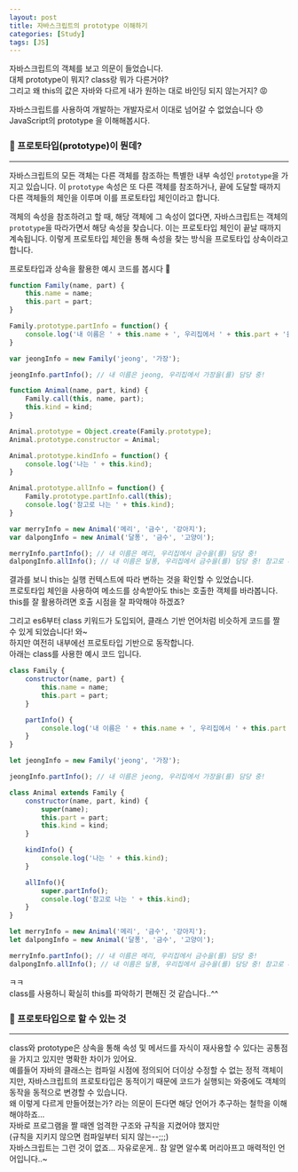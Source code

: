 ```yaml
---
layout: post
title: 자바스크립트의 prototype 이해하기
categories: [Study]
tags: [JS]
---
```


자바스크립트의 객체를 보고 의문이 들었습니다.  
대체 prototype이 뭐지? class랑 뭐가 다른거야?  
그리고 왜 this의 값은 자바와 다르게 내가 원하는 대로 바인딩 되지 않는거지? 😡   

자바스크립트를 사용하여 개발하는 개발자로서 이대로 넘어갈 수 없었습니다 😞  
JavaScript의 prototype 을 이해해봅시다.  

### 🧐 프로토타입(prototype)이 뭔데?
---

자바스크립트의 모든 객체는 다른 객체를 참조하는 특별한 내부 속성인 `prototype`을 가지고 있습니다. 이 `prototype` 속성은 또 다른 객체를 참조하거나, 끝에 도달할 때까지 다른 객체들의 체인을 이루며 이를 프로토타입 체인이라고 합니다.

객체의 속성을 참조하려고 할 때, 해당 객체에 그 속성이 없다면, 자바스크립트는 객체의 `prototype`을 따라가면서 해당 속성을 찾습니다. 이는 프로토타입 체인이 끝날 때까지 계속됩니다. 이렇게 프로토타입 체인을 통해 속성을 찾는 방식을 프로토타입 상속이라고 합니다.

프로토타입과 상속을 활용한 예시 코드를 봅시다 🙂

```js
function Family(name, part) {
    this.name = name;
    this.part = part;
}

Family.prototype.partInfo = function() {
    console.log('내 이름은 ' + this.name + ', 우리집에서 ' + this.part + '을(를) 담당 중!');
}

var jeongInfo = new Family('jeong', '가장');

jeongInfo.partInfo(); // 내 이름은 jeong, 우리집에서 가장을(를) 담당 중!

function Animal(name, part, kind) {
    Family.call(this, name, part);
    this.kind = kind;
}

Animal.prototype = Object.create(Family.prototype);
Animal.prototype.constructor = Animal;

Animal.prototype.kindInfo = function() {
    console.log('나는 ' + this.kind);
}

Animal.prototype.allInfo = function() {
    Family.prototype.partInfo.call(this);
    console.log('참고로 나는 ' + this.kind);
}

var merryInfo = new Animal('메리', '금수', '강아지');
var dalpongInfo = new Animal('달퐁', '금수', '고양이');

merryInfo.partInfo(); // 내 이름은 메리, 우리집에서 금수을(를) 담당 중!
dalpongInfo.allInfo(); // 내 이름은 달퐁, 우리집에서 금수을(를) 담당 중! 참고로 나는 고양이
```

결과를 보니 this는 실행 컨텍스트에 따라 변하는 것을 확인할 수 있었습니다.  
프로토타입 체인을 사용하여 메소드를 상속받아도 this는 호출한 객체를 바라봅니다.  
this를 잘 활용하려면 호출 시점을 잘 파악해야 하겠죠?    

그리고 es6부터 class 키워드가 도입되어, 클래스 기반 언어처럼 비슷하게 코드를 짤 수 있게 되었습니다! 와~  
하지만 여전히 내부에선 프로토타입 기반으로 동작합니다.  
아래는 class를 사용한 예시 코드 입니다.  

```js
class Family {
    constructor(name, part) {
        this.name = name;
        this.part = part;
    }

    partInfo() {
        console.log('내 이름은 ' + this.name + ', 우리집에서 ' + this.part + '을(를) 담당 중!');
    }
}

let jeongInfo = new Family('jeong', '가장');

jeongInfo.partInfo(); // 내 이름은 jeong, 우리집에서 가장을(를) 담당 중!

class Animal extends Family {
    constructor(name, part, kind) {
        super(name);
        this.part = part;
        this.kind = kind;
    }

    kindInfo() {
        console.log('나는 ' + this.kind);
    }

    allInfo(){
        super.partInfo();
        console.log('참고로 나는 ' + this.kind);
    }
}

let merryInfo = new Animal('메리', '금수', '강아지');
let dalpongInfo = new Animal('달퐁', '금수', '고양이');

merryInfo.partInfo(); // 내 이름은 메리, 우리집에서 금수을(를) 담당 중!
dalpongInfo.allInfo(); // 내 이름은 달퐁, 우리집에서 금수을(를) 담당 중! 참고로 나는 고양이
```

ㅋㅋ  
class를 사용하니 확실히 this를 파악하기 편해진 것 같습니다..^^  


### 🧐 프로토타입으로 할 수 있는 것
---

class와 prototype은 상속을 통해 속성 및 메서드를 자식이 재사용할 수 있다는 공통점을 가지고 있지만 명확한 차이가 있어요.    
예를들어 자바의 클래스는 컴파일 시점에 정의되어 더이상 수정할 수 없는 정적 객체이지만, 자바스크립트의 프로토타입은 동적이기 때문에 코드가 실행되는 와중에도 객체의 동작을 동적으로 변경할 수 있습니다.  
왜 이렇게 다르게 만들어졌는가? 라는 의문이 든다면 해당 언어가 추구하는 철학을 이해해야하죠...  
자바로 프로그램을 짤 때엔 엄격한 구조와 규칙을 지켰어야 했지만  
(규칙을 지키지 않으면 컴파일부터 되지 않는--;;;)   
자바스크립트는 그런 것이 없죠... 자유로운게.. 참 알면 알수록 머리아프고 매력적인 언어입니다..~  